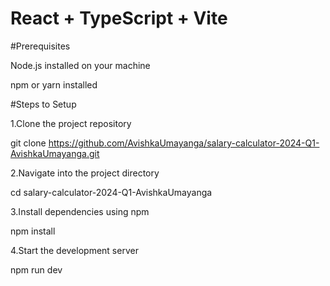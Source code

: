 # React + TypeScript + Vite

#Prerequisites

Node.js installed on your machine

npm or yarn installed




#Steps to Setup

1.Clone the project repository

  git clone https://github.com/AvishkaUmayanga/salary-calculator-2024-Q1-AvishkaUmayanga.git

2.Navigate into the project directory

  cd salary-calculator-2024-Q1-AvishkaUmayanga

3.Install dependencies using npm

  npm install

4.Start the development server

  npm run dev
